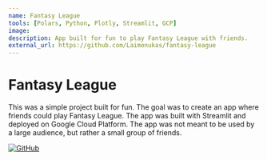 ```yaml
---
name: Fantasy League
tools: [Polars, Python, Plotly, Streamlit, GCP]
image: 
description: App built for fun to play Fantasy League with friends.
external_url: https://github.com/Laimonukas/fantasy-league
---
```


# Fantasy League

This was a simple project built for fun. The goal was to create an app where friends could play Fantasy League. The app was built with Streamlit and deployed on Google Cloud Platform. The app was not meant to be used by a large audience, but rather a small group of friends. 


[![GitHub](https://img.shields.io/badge/GitHub-100000?style=for-the-badge&logo=github&logoColor=white)](https://github.com/Laimonukas/fantasy-league)



